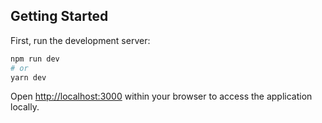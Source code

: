 ## Getting Started

First, run the development server:

```bash
npm run dev
# or
yarn dev
```

Open [http://localhost:3000](http://localhost:3000) within your browser to access the application locally.
